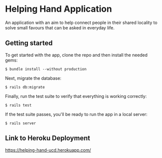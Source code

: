 # Helping Hand Application

An application with an aim to help connect people in their shared locality to solve small favours that can be asked in everyday life.

## Getting started

To get started with the app, clone the repo and then install the needed gems:

```
$ bundle install --without production
```

Next, migrate the database:

```
$ rails db:migrate
```

Finally, run the test suite to verify that everything is working correctly:

```
$ rails test
```

If the test suite passes, you'll be ready to run the app in a local server:

```
$ rails server
```


## Link to Heroku Deployment
https://helping-hand-ucd.herokuapp.com/
